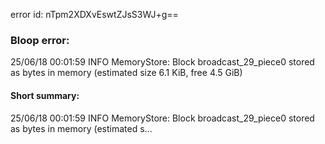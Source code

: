error id: nTpm2XDXvEswtZJsS3WJ+g==
### Bloop error:

25/06/18 00:01:59 INFO MemoryStore: Block broadcast_29_piece0 stored as bytes in memory (estimated size 6.1 KiB, free 4.5 GiB)
#### Short summary: 

25/06/18 00:01:59 INFO MemoryStore: Block broadcast_29_piece0 stored as bytes in memory (estimated s...